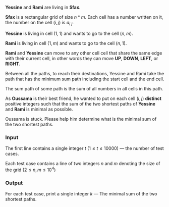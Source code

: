 **Yessine** and **Rami** are living in **Sfax**. 

**Sfax** is a rectangular grid of size $n*m$. Each cell has a number written on it, the number on the cell $(i,j)$ is $a_i$ $_j$. 

**Yessine** is living in cell $(1,1)$ and wants to go to the cell $(n,m)$. 

**Rami** is living in cell $(1,m)$ and wants to go to the cell $(n,1)$. 

**Rami** and **Yessine** can move to any other cell cell that share the same edge with their current cell, in other words they can move **UP**, **DOWN**, **LEFT**, or **RIGHT**.

Between all the paths, to reach their destinations, Yessine and Rami take the path that has the minimum sum path including the start cell and the end cell.

The sum path of some path is the sum of all numbers in all cells in this path. 

As **Oussama** is their best friend, he wanted to put on each cell $(i,j)$ **distinct** positive integers such that the sum of the two shortest paths of **Yessine** and **Rami** is minimal as possible.

Oussama is stuck. Please help him determine what is the minimal sum of the two shortest paths.

### Input

The first line contains a single integer $t$  $(1 \le t \le 10000)$ — the number of test cases.

Each test case contains a line of two integers $n$ and $m$ denoting the size of the grid $(2 \le n,m \le 10^4)$

### Output

For each test case, print a single integer $k$  — The minimal sum of the two shortest paths.
